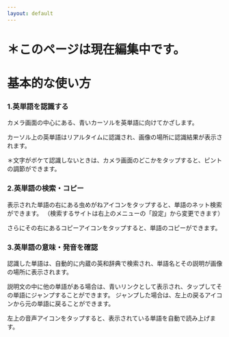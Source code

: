 ```yaml
---
layout: default
---
```


# ＊このページは現在編集中です。

# 基本的な使い方
### 1.英単語を認識する
カメラ画面の中心にある、青いカーソルを英単語に向けてかざします。

カーソル上の英単語はリアルタイムに認識され、画像の場所に認識結果が表示されます。

＊文字がボケて認識しないときは、カメラ画面のどこかをタップすると、ピントの調節ができます。

### 2.英単語の検索・コピー
表示された単語の右にある虫めがねアイコンをタップすると、単語のネット検索ができます。
（検索するサイトは右上のメニューの「設定」から変更できます）

さらにその右にあるコピーアイコンをタップすると、単語のコピーができます。

### 3.英単語の意味・発音を確認
認識した単語は、自動的に内蔵の英和辞典で検索され、単語名とその説明が画像の場所に表示されます。

説明文の中に他の単語がある場合は、青いリンクとして表示され、タップしてその単語にジャンプすることができます。
ジャンプした場合は、左上の戻るアイコンから元の単語に戻ることができます。

左上の音声アイコンをタップすると、表示されている単語を自動で読み上げます。
